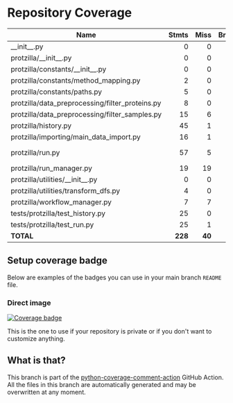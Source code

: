# Repository Coverage



| Name                                              |    Stmts |     Miss |   Branch |   BrPart |   Cover |   Missing |
|-------------------------------------------------- | -------: | -------: | -------: | -------: | ------: | --------: |
| \_\_init\_\_.py                                   |        0 |        0 |        0 |        0 |    100% |           |
| protzilla/\_\_init\_\_.py                         |        0 |        0 |        0 |        0 |    100% |           |
| protzilla/constants/\_\_init\_\_.py               |        0 |        0 |        0 |        0 |    100% |           |
| protzilla/constants/method\_mapping.py            |        2 |        0 |        0 |        0 |    100% |           |
| protzilla/constants/paths.py                      |        5 |        0 |        0 |        0 |    100% |           |
| protzilla/data\_preprocessing/filter\_proteins.py |        8 |        0 |        0 |        0 |    100% |           |
| protzilla/data\_preprocessing/filter\_samples.py  |       15 |        6 |        0 |        0 |     60% |     24-40 |
| protzilla/history.py                              |       45 |        1 |       12 |        1 |     96% |        89 |
| protzilla/importing/main\_data\_import.py         |       16 |        1 |        2 |        0 |     94% |        32 |
| protzilla/run.py                                  |       57 |        5 |        8 |        0 |     89% |21-23, 47-48 |
| protzilla/run\_manager.py                         |       19 |       19 |        4 |        0 |      0% |      1-27 |
| protzilla/utilities/\_\_init\_\_.py               |        0 |        0 |        0 |        0 |    100% |           |
| protzilla/utilities/transform\_dfs.py             |        4 |        0 |        0 |        0 |    100% |           |
| protzilla/workflow\_manager.py                    |        7 |        7 |        2 |        0 |      0% |       1-9 |
| tests/protzilla/test\_history.py                  |       25 |        0 |        0 |        0 |    100% |           |
| tests/protzilla/test\_run.py                      |       25 |        1 |        2 |        1 |     93% |        13 |
|                                         **TOTAL** |  **228** |   **40** |   **30** |    **2** | **81%** |           |


## Setup coverage badge

Below are examples of the badges you can use in your main branch `README` file.

### Direct image

[![Coverage badge](https://github.com/antonneubauer/PROTzilla2/raw/python-coverage-comment-action-data/badge.svg)](https://github.com/antonneubauer/PROTzilla2/tree/python-coverage-comment-action-data)

This is the one to use if your repository is private or if you don't want to customize anything.



## What is that?

This branch is part of the
[python-coverage-comment-action](https://github.com/marketplace/actions/python-coverage-comment)
GitHub Action. All the files in this branch are automatically generated and may be
overwritten at any moment.